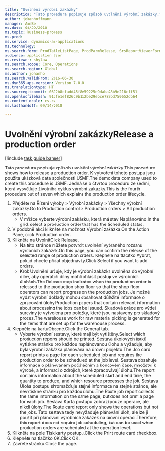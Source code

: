 ```yaml
--- 
title: "Uvolnění výrobní zakázky"
description: "Tato procedura popisuje způsob uvolnění výrobní zakázky."
author: johanhoffmann
manager: AnnBe
ms.date: 08/29/2018
ms.topic: business-process
ms.prod: 
ms.service: dynamics-ax-applications
ms.technology: 
ms.search.form: ProdTableListPage, ProdParmRelease, SrsReportViewerForm
audience: Application User
ms.reviewer: shylaw
ms.search.scope: Core, Operations
ms.search.region: Global
ms.author: johanho
ms.search.validFrom: 2016-06-30
ms.dyn365.ops.version: Version 7.0.0
ms.translationtype: HT
ms.sourcegitcommit: 0312b8cfadd45f8e59225e9daba78b9e216cff51
ms.openlocfilehash: 917fe1ef826c9b112be29ebce78ebd750652db64
ms.contentlocale: cs-cz
ms.lasthandoff: 09/14/2018

---
```

# <a name="release-a-production-order"></a><span data-ttu-id="a2a38-103">Uvolnění výrobní zakázky</span><span class="sxs-lookup"><span data-stu-id="a2a38-103">Release a production order</span></span>

[!include [task guide banner](../../includes/task-guide-banner.md)]

<span data-ttu-id="a2a38-104">Tato procedura popisuje způsob uvolnění výrobní zakázky.</span><span class="sxs-lookup"><span data-stu-id="a2a38-104">This procedure shows how to release a production order.</span></span> <span data-ttu-id="a2a38-105">K vytvoření tohoto postupu jsou použita ukázková data společnosti USMF.</span><span class="sxs-lookup"><span data-stu-id="a2a38-105">The demo data company used to create this procedure is USMF.</span></span> <span data-ttu-id="a2a38-106">Jedná se o čtvrtou proceduru ze sedmi, která vysvětluje životního cyklus výrobní zakázky.</span><span class="sxs-lookup"><span data-stu-id="a2a38-106">This is the fourth procedure out of seven which explains the production order lifecycle.</span></span>

1. <span data-ttu-id="a2a38-107">Přejděte na Řízení výroby > Výrobní zakázky > Všechny výrobní zakázky.</span><span class="sxs-lookup"><span data-stu-id="a2a38-107">Go to Production control > Production orders > All production orders.</span></span>
    * <span data-ttu-id="a2a38-108">V mřížce vyberte výrobní zakázku, která má stav Naplánováno.</span><span class="sxs-lookup"><span data-stu-id="a2a38-108">In the grid, select a production order that has the Scheduled status.</span></span>  
2. <span data-ttu-id="a2a38-109">V podokně akcí klikněte na možnost Výrobní zakázka.</span><span class="sxs-lookup"><span data-stu-id="a2a38-109">On the Action Pane, click Production order.</span></span>
3. <span data-ttu-id="a2a38-110">Klikněte na Uvolnit</span><span class="sxs-lookup"><span data-stu-id="a2a38-110">Click Release.</span></span>
    * <span data-ttu-id="a2a38-111">Na této stránce můžete potvrdit uvolnění vybraného rozsahu výrobních zakázek.</span><span class="sxs-lookup"><span data-stu-id="a2a38-111">On this page, you can confirm the release of the selected range of production orders.</span></span> <span data-ttu-id="a2a38-112">Klepněte na tlačítko Vybrat, pokud chcete přidat objednávky.</span><span class="sxs-lookup"><span data-stu-id="a2a38-112">Click Select if you want to add orders.</span></span>  
    * <span data-ttu-id="a2a38-113">Krok Uvolnění určuje, kdy je výrobní zakázka uvolněna do výrobní dílny, aby operátoři dílny mohli ohlásit postup ve výrobních úlohách.</span><span class="sxs-lookup"><span data-stu-id="a2a38-113">The Release step indicates when the production order is released to the production shop floor so that the shop floor operators can report progress on the production jobs.</span></span> <span data-ttu-id="a2a38-114">Je možné vydat výrobní doklady mohou obsahovat důležité informace o zpracování úlohy.</span><span class="sxs-lookup"><span data-stu-id="a2a38-114">Production papers that contain relevant information about processing the jobs can be issued.</span></span> <span data-ttu-id="a2a38-115">Skladová práce pro výdej suroviny je vytvořena pro položky, které jsou nastaveny pro skladový proces.</span><span class="sxs-lookup"><span data-stu-id="a2a38-115">The warehouse work for raw material picking is generated for the items that are set up for the warehouse process.</span></span>  
4. <span data-ttu-id="a2a38-116">Klepněte na kartuObecné.</span><span class="sxs-lookup"><span data-stu-id="a2a38-116">Click the General tab.</span></span>
    * <span data-ttu-id="a2a38-117">Vyberte výrobní sestavy, které mají být vytištěny.</span><span class="sxs-lookup"><span data-stu-id="a2a38-117">Select which production reports should be printed.</span></span> <span data-ttu-id="a2a38-118">Sestava úkolových lístků vytiskne stránku pro každou naplánovanou úlohu a vyžaduje, aby byla výrobní zakázka plánována na úrovni projektu.</span><span class="sxs-lookup"><span data-stu-id="a2a38-118">The Job card report prints a page for each scheduled job and requires the production order to be scheduled at the job level.</span></span> <span data-ttu-id="a2a38-119">Sestava obsahuje informace o plánovaném počátečním a koncovém čase, množství k výrobě, a informaci o zdrojích, které zpracovávají úlohu.</span><span class="sxs-lookup"><span data-stu-id="a2a38-119">The report contains information about the scheduled start and end time, the quantity to produce, and which resource processes the job.</span></span> <span data-ttu-id="a2a38-120">Sestava Úloha postupu shromažďuje stejné informace na stejné stránce, ale nevytiskne stránku pro každou úlohu.</span><span class="sxs-lookup"><span data-stu-id="a2a38-120">The Route job report collects the same information on the same page, but does not print a page for each job.</span></span> <span data-ttu-id="a2a38-121">Sestava Karta postupu zobrazí pouze operace, ale nikoli úlohy.</span><span class="sxs-lookup"><span data-stu-id="a2a38-121">The Route card report only shows the operations but not the jobs.</span></span> <span data-ttu-id="a2a38-122">Tato sestava tedy nevyžaduje plánování úloh, ale lze ji použít při plánování výrobních zakázek na úrovni operací.</span><span class="sxs-lookup"><span data-stu-id="a2a38-122">Therefore, this report does not require job scheduling, but can be used when production orders are scheduled at the operation level.</span></span>  
5. <span data-ttu-id="a2a38-123">Klikněte na pole Tisk karty postupu.</span><span class="sxs-lookup"><span data-stu-id="a2a38-123">Click the Print route card checkbox.</span></span>
6. <span data-ttu-id="a2a38-124">Klepněte na tlačítko OK.</span><span class="sxs-lookup"><span data-stu-id="a2a38-124">Click OK.</span></span>
7. <span data-ttu-id="a2a38-125">Zavřete stránku.</span><span class="sxs-lookup"><span data-stu-id="a2a38-125">Close the page.</span></span>


